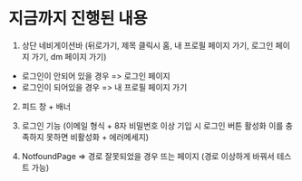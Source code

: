 # 지금까지 진행된 내용
1. 상단 네비게이션바 (뒤로가기, 제목 클릭시 홈, 내 프로필 페이지 가기, 로그인 페이지 가기, dm 페이지 가기)
  - 로그인이 안되어 있을 경우 => 로그인 페이지
  - 로그인이 되어있을 경우 => 내 프로필 페이지 가기

2. 피드 창 + 배너

3. 로그인 기능 (이메일 형식 + 8자 비밀번호 이상 기입 시 로그인 버튼 활성화 이를 충족하지 못하면 비활성화 + 에러메세지)

4. NotfoundPage => 경로 잘못되었을 경우 뜨는 페이지 (경로 이상하게 바꿔서 테스트 가능)